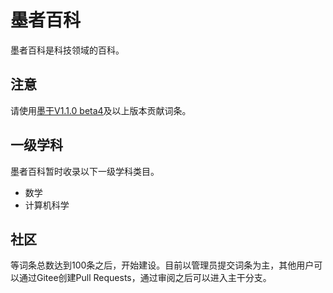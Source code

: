 # 墨者百科
墨者百科是科技领域的百科。

## 注意
请使用[墨干V1.1.0 beta4](https://gitee.com/XmacsLabs/mogan/releases/tag/v1.1.0-beta4)及以上版本贡献词条。

## 一级学科
墨者百科暂时收录以下一级学科类目。

+ 数学
+ 计算机科学

## 社区
等词条总数达到100条之后，开始建设。目前以管理员提交词条为主，其他用户可以通过Gitee创建Pull Requests，通过审阅之后可以进入主干分支。
